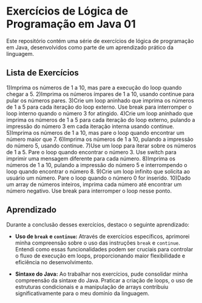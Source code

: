 # Exercícios de Lógica de Programação em Java 01

Este repositório contém uma série de exercícios de lógica de programação em Java, desenvolvidos como parte de um aprendizado prático da linguagem.

## Lista de Exercícios

1)Imprima os números de 1 a 10, mas pare a execução do loop quando chegar a 5. 
2)Imprima os números ímpares de 1 a 10, usando continue para pular os números pares. 
3)Crie um loop aninhado que imprima os números de 1 a 5 para cada iteração do loop externo. Use break para interromper o loop interno quando o número 3 for atingido. 
4)Crie um loop aninhado que imprima os números de 1 a 5 para cada iteração do loop externo, pulando a impressão do número 3 em cada iteração interna usando continue. 
5)Imprima os números de 1 a 10, mas pare o loop quando encontrar um número maior que 7. 
6)Imprima os números de 1 a 10, pulando a impressão do número 5, usando continue. 
7)Use um loop para iterar sobre os números de 1 a 5. Pare o loop quando encontrar o número 3. Use switch para imprimir uma mensagem diferente para cada número. 
8)Imprima os números de 1 a 10, pulando a impressão do número 5 e interrompendo o loop quando encontrar o número 8. 
9)Crie um loop infinito que solicita ao usuário um número. Pare o loop quando o número 0 for inserido. 
10)Dado um array de números inteiros, imprima cada número até encontrar um número negativo. Use break para interromper o loop nesse ponto. 

## Aprendizado

Durante a conclusão desses exercícios, destaco o seguinte aprendizado:

- **Uso de `break` e `continue`:** Através de exercícios específicos, aprimorei minha compreensão sobre o uso das instruções `break` e `continue`. Entendi como essas funcionalidades podem ser cruciais para controlar o fluxo de execução em loops, proporcionando maior flexibilidade e eficiência no desenvolvimento.

- **Sintaxe do Java:** Ao trabalhar nos exercícios, pude consolidar minha compreensão da sintaxe do Java. Praticar a criação de loops, o uso de estruturas condicionais e a manipulação de arrays contribuiu significativamente para o meu domínio da linguagem.

